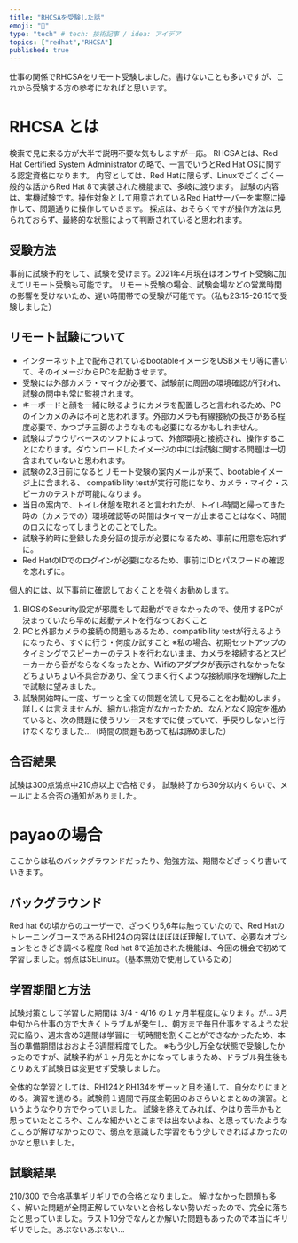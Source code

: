 ```yaml
---
title: "RHCSAを受験した話"
emoji: "📑"
type: "tech" # tech: 技術記事 / idea: アイデア
topics: ["redhat","RHCSA"]
published: true
---
```


仕事の関係でRHCSAをリモート受験しました。書けないことも多いですが、これから受験する方の参考になればと思います。

# RHCSA とは
検索で見に来る方が大半で説明不要な気もしますが一応。
RHCSAとは、Red Hat Certified System Administrator の略で、一言でいうとRed Hat OSに関する認定資格になります。
内容としては、Red Hatに限らず、Linuxでごくごく一般的な話からRed Hat 8で実装された機能まで、多岐に渡ります。
試験の内容は、実機試験です。操作対象として用意されているRed Hatサーバーを実際に操作して、問題通りに操作していきます。
採点は、おそらくですが操作方法は見られておらず、最終的な状態によって判断されていると思われます。


## 受験方法
事前に試験予約をして、試験を受けます。2021年4月現在はオンサイト受験に加えてリモート受験も可能です。
リモート受験の場合、試験会場などの営業時間の影響を受けないため、遅い時間帯での受験が可能です。（私も23:15-26:15で受験しました）

## リモート試験について
- インターネット上で配布されているbootableイメージをUSBメモリ等に書いて、そのイメージからPCを起動させます。
- 受験には外部カメラ・マイクが必要で、試験前に周囲の環境確認が行われ、試験の間中も常に監視されます。
- キーボードと顔を一緒に映るようにカメラを配置しろと言われるため、PCのインカメのみは不可と思われます。外部カメラも有線接続の長さがある程度必要で、かつプチ三脚のようなものも必要になるかもしれません。
- 試験はブラウザベースのソフトによって、外部環境と接続され、操作することになります。ダウンロードしたイメージの中には試験に関する問題は一切含まれていないと思われます。
- 試験の2,3日前になるとリモート受験の案内メールが来て、bootableイメージ上に含まれる、 compatibility testが実行可能になり、カメラ・マイク・スピーカのテストが可能になります。
- 当日の案内で、トイレ休憩を取れると言われたが、トイレ時間と帰ってきた時の（カメラでの）環境確認等の時間はタイマーが止まることはなく、時間のロスになってしまうとのことでした。
- 試験予約時に登録した身分証の提示が必要になるため、事前に用意を忘れずに。
- Red HatのIDでのログインが必要になるため、事前にIDとパスワードの確認を忘れずに。


個人的には、以下事前に確認しておくことを強くお勧めします。
1. BIOSのSecurity設定が邪魔をして起動ができなかったので、使用するPCが決まっていたら早めに起動テストを行なっておくこと
2. PCと外部カメラの接続の問題もあるため、compatibility testが行えるようになったら、すぐに行う・何度か試すこと
※私の場合、初期セットアップのタイミングでスピーカーのテストを行わないまま、カメラを接続するとスピーカーから音がならなくなったとか、Wifiのアダプタが表示されなかったなどちょいちょい不具合があり、全てうまく行くような接続順序を理解した上で試験に望みました。
3. 試験開始時に一度、ザーッと全ての問題を流して見ることをお勧めします。詳しくは言えませんが、細かい指定がなかったため、なんとなく設定を進めていると、次の問題に使うリソースをすでに使っていて、手戻りしないと行けなくなりました...（時間の問題もあって私は諦めました）

## 合否結果
試験は300点満点中210点以上で合格です。
試験終了から30分以内くらいで、メールによる合否の通知がありました。


# payaoの場合
ここからは私のバックグラウンドだったり、勉強方法、期間などざっくり書いていきます。

## バックグラウンド
Red hat 6の頃からのユーザーで、ざっくり5,6年は触っていたので、Red HatのトレーニングコースであるRH124の内容はほぼほぼ理解していて、必要なオプションをときどき調べる程度
Red hat 8で追加された機能は、今回の機会で初めて学習しました。弱点はSELinux。（基本無効で使用しているため）

## 学習期間と方法
試験対策として学習した期間は 3/4 - 4/16 の１ヶ月半程度になります。が...
3月中旬から仕事の方で大きくトラブルが発生し、朝方まで毎日仕事をするような状況に陥り、週末含め3週間は学習に一切時間を割くことができなかったため、本当の準備期間はおおよそ3週間程度でした。
※もう少し万全な状態で受験したかったのですが、試験予約が１ヶ月先とかになってしまうため、ドラブル発生後もとりあえず試験日は変更せず受験しました。

全体的な学習としては、RH124とRH134をザーッと目を通して、自分なりにまとめる。演習を進める。試験前１週間で再度全範囲のおさらいとまとめの演習。というようなやり方でやっていました。
試験を終えてみれば、やはり苦手かもと思っていたところや、こんな細かいとこまでは出ないよね、と思っていたようなところが解けなかったので、弱点を意識した学習をもう少しできればよかったのかなと思いました。

## 試験結果
210/300 で合格基準ギリギリでの合格となりました。
解けなかった問題も多く、解いた問題が全問正解していないと合格しない勢いだったので、完全に落ちたと思っていました。ラスト10分でなんとか解いた問題もあったので本当にギリギリでした。あぶないあぶない...

